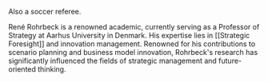 
Also a soccer referee.

René Rohrbeck is a renowned academic, currently serving as a Professor of Strategy at Aarhus University in Denmark. His expertise lies in [[Strategic Foresight]] and innovation management. Renowned for his contributions to scenario planning and business model innovation, Rohrbeck's research has significantly influenced the fields of strategic management and future-oriented thinking.
